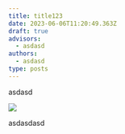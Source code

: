 ```yaml
---
title: title123
date: 2023-06-06T11:20:49.363Z
draft: true
advisors:
  - asdasd
authors:
  - asdasd
type: posts
---
```

a﻿sdasd

![](/images/uploads/screen-shot-2023-06-06-at-13.53.24.png)

a﻿sdasdasd
